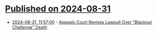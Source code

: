 # [Published on 2024-08-31](index.md)

* [2024-08-31, 11:57:00](https://soylentnews.org/article.pl?sid=24/08/30/1428239&from=rss) - [Appeals Court Revives Lawsuit Over \"Blackout Challenge\" Death](https://soylentnews.org/article.pl?sid=24/08/30/1428239&from=rss)
